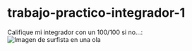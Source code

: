 ﻿# trabajo-practico-integrador-1
Califique mi integrador con un 100/100 si no...:
![Imagen de surfista en una ola](https://img.redbull.com/images/c_limit,w_1500,h_1000/f_auto,q_auto/redbullcom/2019/07/17/44f55f2f-a5f9-44d0-9c62-31672feca5a2/hay-tabla)
